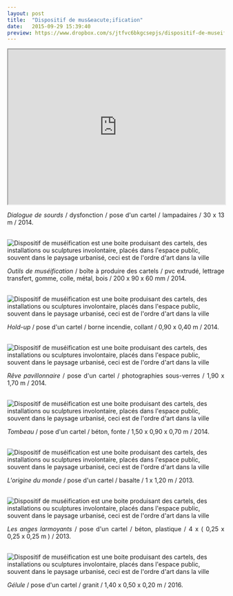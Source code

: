 ```yaml
---
layout: post
title:  "Dispositif de mus&eacute;ification"
date:   2015-09-29 15:39:40
preview: https://www.dropbox.com/s/jtfvc6bkgcsepjs/dispositif-de-museification-preview.jpg?raw=1
---
```


<iframe src="https://player.vimeo.com/video/206077793" width="100%" height="360" margin="0px" webkitallowfullscreen mozallowfullscreen allowfullscreen></iframe>

<p style="text-align:justify">
<span style="font-style: italic;">Dialogue de sourds</span> / dysfonction / pose d'un cartel / lampadaires / 30 x 13 m / 2014.
</p>
<br>

<img src="https://www.dropbox.com/s/9ba9te1oxsntqjo/dispositif-de-museification-boite.jpg?raw=1" alt="Dispositif de mus&eacute;ification est une boite produisant des cartels, des installations ou sculptures involontaire, plac&eacute;s dans l'espace public, souvent dans le paysage urbanis&eacute;, ceci est de l'ordre d'art dans la ville">

<p style="text-align:justify">
<span style="font-style: italic;">Outils de mus&eacute;ification</span> / bo&icirc;te &agrave; produire des cartels / pvc extrud&eacute;, lettrage transfert, gomme, colle, m&eacute;tal, bois / 200 x 90 x 60 mm / 2014.
</p>
<br>

<img src="https://www.dropbox.com/s/6pavqa36idr5yqe/dispositif-de-museification-Hold-up.jpg?raw=1" alt="Dispositif de mus&eacute;ification est une boite produisant des cartels, des installations ou sculptures involontaire, plac&eacute;s dans l'espace public, souvent dans le paysage urbanis&eacute;, ceci est de l'ordre d'art dans la ville">

<p style="text-align:justify">
<span style="font-style: italic;">Hold-up</span> / pose d'un cartel / borne incendie, collant / 0,90 x 0,40 m / 2014.
</p>
<br>

<img src="https://www.dropbox.com/s/c3uh7lqbhykkrjl/dispositif-de-museification-Reve-pavillonnaire.jpg?raw=1" alt="Dispositif de mus&eacute;ification est une boite produisant des cartels, des installations ou sculptures involontaire, plac&eacute;s dans l'espace public, souvent dans le paysage urbanis&eacute;, ceci est de l'ordre d'art dans la ville">


<p style="text-align:justify">
<span style="font-style: italic;">R&ecirc;ve pavillonnaire</span> / pose d'un cartel / photographies sous-verres / 1,90 x 1,70 m / 2014.
</p>
<br>

<img src="https://www.dropbox.com/s/go5s9k8j3pd241l/dispositif-de-museification-tombeau.jpg?raw=1" alt="Dispositif de mus&eacute;ification est une boite produisant des cartels, des installations ou sculptures involontaire, plac&eacute;s dans l'espace public, souvent dans le paysage urbanis&eacute;, ceci est de l'ordre d'art dans la ville">

<p style="text-align:justify">
<span style="font-style: italic;">Tombeau</span> / pose d'un cartel / b&eacute;ton, fonte / 1,50 x 0,90 x 0,70 m / 2014.
</p>
<br>

<img src="https://www.dropbox.com/s/ysbslwdkik4g6gj/dispositif-de-museification-L%27origine-du-monde.jpg?raw=1" alt="Dispositif de mus&eacute;ification est une boite produisant des cartels, des installations ou sculptures involontaire, plac&eacute;s dans l'espace public, souvent dans le paysage urbanis&eacute;, ceci est de l'ordre d'art dans la ville">

<p style="text-align:justify">
<span style="font-style: italic;">L'origine du monde</span> / pose d'un cartel / basalte / 1 x 1,20 m / 2013.
</p>
<br>

<img src="https://www.dropbox.com/s/xpurzyzzc0tuvey/dispositif-de-museification-Les-anges-larmoyants.jpg?raw=1" alt="Dispositif de mus&eacute;ification est une boite produisant des cartels, des installations ou sculptures involontaire, plac&eacute;s dans l'espace public, souvent dans le paysage urbanis&eacute;, ceci est de l'ordre d'art dans la ville">

<p style="text-align:justify">
<span style="font-style: italic;">Les anges larmoyants</span> / pose d'un cartel / b&eacute;ton, plastique / 4 x ( 0,25 x 0,25 x 0,25 m ) / 2013.
</p>
<br>

<img src="https://www.dropbox.com/s/55t77964pv28hef/dispositif-de-museification-Gelule.jpg?raw=1" alt="Dispositif de mus&eacute;ification est une boite produisant des cartels, des installations ou sculptures involontaire, plac&eacute;s dans l'espace public, souvent dans le paysage urbanis&eacute;, ceci est de l'ordre d'art dans la ville">

<p style="text-align:justify">
<span style="font-style: italic;">G&eacute;lule</span> / pose d'un cartel / granit / 1,40 x 0,50 x 0,20 m / 2016.
</p>



